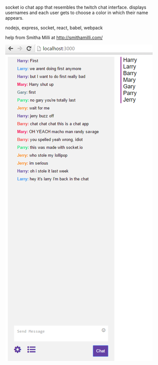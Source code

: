 socket io chat app that resembles the twitch chat interface. displays usernames and each user gets to choose a color in which their name appears. 

nodejs, express, socket, react, babel, webpack  

help from Smitha Milli at http://smithamilli.com/

![Alt text](twitchstyle.png)
